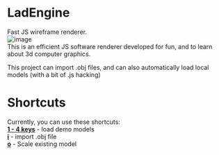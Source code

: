 # LadEngine
Fast JS wireframe renderer.
<br>
![image](https://github.com/aladvs/LadEngine/assets/78510667/f9c84241-1047-4427-bbec-b69ec0d83fd9) <br>
This is an efficient JS software renderer developed for fun, and to learn about 3d computer graphics.

This project can import .obj files, and can also automatically load local models (with a bit of .js hacking)

# Shortcuts
Currently, you can use these shortcuts: <br>
<ins>**1 - 4 keys**</ins> - load demo models<br>
<ins>**i**</ins> - import .obj file<br>
<ins>**o**</ins> - Scale existing model<br>
